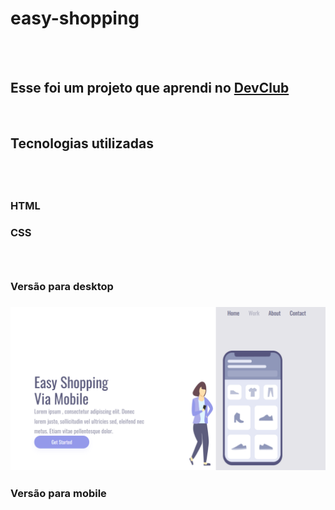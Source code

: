 <h1>easy-shopping</h1>
<br>
<br>
<h2> Esse foi um projeto que aprendi no <a href="https://rodolfomori.com.br/devclub">DevClub</a></h2>
<br>
<h2>Tecnologias utilizadas<h2>
  <br>
  <h3>HTML<h3>
  <h3>CSS<h3>
  <br>
  <h3>Versão para desktop<h3>

<img src="https://github.com/Mizael86/easy-shopping/blob/master/assets/easy%20desktop.png?raw=true" />
    <br>
    <h3>Versão para mobile<h3>

